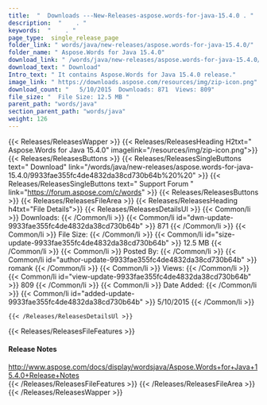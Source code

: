 ```yaml
---
title:  "  Downloads ---New-Releases-aspose.words-for-java-15.4.0 . " 
description:  "    . " 
keywords:  "    . " 
page_type:  single_release_page
folder_link: " words/java/new-releases/aspose.words-for-java-15.4.0/"
folder_name: " Aspose.Words for Java 15.4.0"
download_link: " /words/java/new-releases/aspose.words-for-java-15.4.0/9933fae355fc4de4832da38cd730b64b"
download_text: " Download"
Intro_text: " It contains Aspose.Words for Java 15.4.0 release."
image_link: " https://downloads.aspose.com/resources/img/zip-icon.png"
download_count: "   5/10/2015  Downloads: 871  Views: 809"
file_size: "  File Size: 12.5 MB "
parent_path: "words/java"
section_parent_path: "words/java"
weight: 126 
---
```


{{< Releases/ReleasesWapper >}}
  {{< Releases/ReleasesHeading H2txt=" Aspose.Words for Java 15.4.0" imagelink="/resources/img/zip-icon.png">}}
  {{< Releases/ReleasesButtons >}}
    {{< Releases/ReleasesSingleButtons text=" Download" link="/words/java/new-releases/aspose.words-for-java-15.4.0/9933fae355fc4de4832da38cd730b64b%20%20" >}}
    {{< Releases/ReleasesSingleButtons text=" Support Forum " link="https://forum.aspose.com/c/words" >}}
  {{< Releases/ReleasesButtons >}}
  {{< Releases/ReleasesFileArea >}}
    {{< Releases/ReleasesHeading h4txt="File Details">}}
    {{< Releases/ReleasesDetailsUl >}}
            {{< Common/li  >}} Downloads: {{< /Common/li >}} 
      {{< Common/li id="dwn-update-9933fae355fc4de4832da38cd730b64b" >}} 871 {{< /Common/li >}} 
      {{< Common/li  >}} File Size: {{< /Common/li >}} 
      {{< Common/li id="size-update-9933fae355fc4de4832da38cd730b64b" >}} 12.5 MB {{< /Common/li >}} 
      {{< Common/li  >}} Posted By: {{< /Common/li >}} 
      {{< Common/li id="author-update-9933fae355fc4de4832da38cd730b64b" >}} romank {{< /Common/li >}} 
      {{< Common/li  >}} Views: {{< /Common/li >}} 
      {{< Common/li id="view-update-9933fae355fc4de4832da38cd730b64b" >}} 809 {{< /Common/li >}} 
      {{< Common/li  >}} Date Added: {{< /Common/li >}} 
      {{< Common/li id="added-update-9933fae355fc4de4832da38cd730b64b" >}} 5/10/2015 {{< /Common/li >}} 

    {{< /Releases/ReleasesDetailsUl >}}

  {{< Releases/ReleasesFileFeatures >}}
      <h4>Release Notes</h4><div><a href="http://www.aspose.com/docs/display/wordsjava/Aspose.Words+for+Java+15.4.0+Release+Notes">http://www.aspose.com/docs/display/wordsjava/Aspose.Words+for+Java+15.4.0+Release+Notes</a></div>
  {{< /Releases/ReleasesFileFeatures >}}
 {{< /Releases/ReleasesFileArea >}}
{{< /Releases/ReleasesWapper >}}


